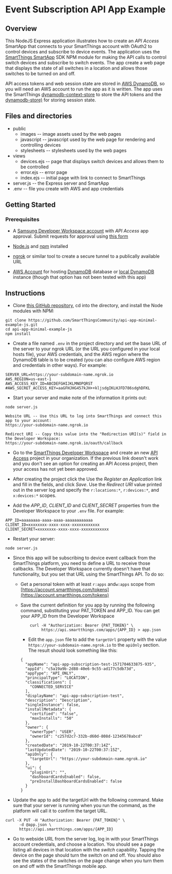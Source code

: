 # Event Subscription API App Example

## Overview

This NodeJS Express application illustrates how to create an _API Access_ SmartApp that connects to your SmartThings
account with OAuth2 to control devices and subscribe to device events. The application uses the 
[SmartThings SmartApp](https://www.npmjs.com/package/@smartthings/smartapp) SDK NPM module for making the
API calls to control switch devices and subscribe to switch events. The app create a web page that displays
the state of all switches in a location and allows those switches to be turned on and off.

API access tokens and web session state are stored in [AWS DynamoDB](https://aws.amazon.com/dynamodb/), so you will
need an AWS account to run the app as it is written. The app uses the 
SmartThings [dynamodb-context-store](https://www.npmjs.com/package/@smartthings/dynamodb-context-store) to store
the API tokens and the [dynamodb-store)](https://www.npmjs.com/package/dynamodb-store) for storing session state.

## Files and directories 

- public
  - images -- image assets used by the web pages
  - javascript -- javascript used by the web page for rendering and controlling devices
  - stylesheets -- stylesheets used by the web pages
- views
  - devices.ejs -- page that displays switch devices and allows them to be controlled
  - error.ejs -- error page
  - index.ejs -- initial page with link to connect to SmartThings
- server.js -- the Express server and SmartApp
- .env -- file you create with AWS and app credentials

## Getting Started

### Prerequisites
- A [Samsung Developer Workspace account](https://smartthings.developer.samsung.com/workspace/) with _API Access_ app approval. 
Submit requests for approval using
[this form](https://smartthings.developer.samsung.com/oauth-request)

- [Node.js](https://nodejs.org/en/) and [npm](https://www.npmjs.com/) installed

- [ngrok](https://ngrok.com/) or similar tool to create a secure tunnel to a publically available URL

- [AWS Account](https://aws.amazon.com) for hosting 
[DynamoDB](https://docs.aws.amazon.com/dynamodb/index.html) database or 
[local DynamoDB](https://docs.aws.amazon.com/amazondynamodb/latest/developerguide/DynamoDBLocal.html) instance 
(though that option has not been tested with this app)

## Instructions
- Clone [this GitHub repository](https://github.com/SmartThingsCommunity/api-app-minimal-example-js), cd into the
directory, and install the Node modules with NPM:
```$bash
git clone https://github.com/SmartThingsCommunity/api-app-minimal-example-js.git
cd api-app-minimal-example-js
npm install
```

- Create a file named `.env` in the project directory and set the base URL of the server to your ngrok URL 
(or the URL you configured in your local hosts file), your AWS credentials, and the AWS region where the
DynamoDB table is to be created (you can also configure AWS region and credentials in other ways). For example:
```$bash
SERVER_URL=https://your-subdomain-name.ngrok.io
AWS_REGION=us-east-1
AWS_ACCESS_KEY_ID=ABCDEFGHIJKLMNOPQRST
#AWS_SECRET_ACCESS_KEY=aaGFHJHG457kJH++kljsdgIKLHJFD786sdghDFKL
```

- Start your server and make note of the information it prints out:
```$bash
node server.js

Website URL -- Use this URL to log into SmartThings and connect this app to your account:
https://your-subdomain-name.ngrok.io

Redirect URI -- Copy this value into the "Redirection URI(s)" field in the Developer Workspace:
https://your-subdomain-name.ngrok.io/oauth/callback
```

- Go to the [SmartThings Developer Workspace](https://smartthings.developer.samsung.com/workspace) and create an new
[API Access](https://smartthings.developer.samsung.com/workspace/projects/new?type=CPT-OAUTH) project in your organization.
If the previous link doesn't work and you don't see an option for creating an API Access project, then your access
has not yet been approved. 

- After creating the project click the Use the _Register an Application_ link and fill in the fields, and click _Save_. 
Use the _Redirect URI_ value printed out in the server log and specify the 
`r:locations:*`, `r:devices:*`, and `x:devices:*` scopes.

- Add the _APP_ID_, _CLIENT_ID_ and _CLIENT_SECRET_ properties from the Developer Workspace to your `.env` file. 
For example:
```$bash
APP_ID=aaaaaaaa-aaaa-aaaa-aaaaaaaaaaaa
CLIENT_ID=xxxxxxxx-xxxx-xxxx-xxxxxxxxxxxx
CLIENT_SECRET=xxxxxxxx-xxxx-xxxx-xxxxxxxxxxxx
```

- Restart your server:
```$bash
node server.js
```

- Since this app will be subscribing to device event callback from the SmartThings platform, you need to define a URL 
to receive those callbacks. The Developer Workspace currently doesn't have that functionality, but you set that URL using
the SmartThings API. To do so:

  - Get a personal token with at least `r:apps` and`w:apps` scope from [https://account.smartthings.com/tokens](https://account.smartthings.com/tokens)
  
  - Save the current definition for you app by running the following command, substituting your PAT_TOKEN and APP_ID. You can
    get your APP_ID from the Developer Workspace
    ```$bash
        curl -H "Authorization: Bearer {PAT_TOKEN}" \
             https://api.smartthings.com/apps/{APP_ID} > app.json
    ```
    
    - Edit the `app.json` file to add the `targetUrl` property with the value `https://your-subdomain-name.ngrok.io` 
    to the `apiOnly` section. The result should look something like this:
    ```$bash
    {
      "appName": "api-app-subscription-test-1571704633875-935",
      "appId": "c5a19a9b-2d88-40e6-9c55-ad177c5db73d",
      "appType": "API_ONLY",
      "principalType": "LOCATION",
      "classifications": [
        "CONNECTED_SERVICE"
      ],
      "displayName": "api-app-subscription-test",
      "description": "Description",
      "singleInstance": false,
      "installMetadata": {
        "certified": "false",
        "maxInstalls": "50"
      },
      "owner": {
        "ownerType": "USER",
        "ownerId": "c257d2c7-332b-d60d-808d-12345678abcd"
      },
      "createdDate": "2019-10-22T00:37:14Z",
      "lastUpdatedDate": "2019-10-22T00:37:15Z",
      "apiOnly": {
        "targetUrl": "https://your-subdomain-name.ngrok.io"
      },
      "ui": {
        "pluginUri": "",
        "dashboardCardsEnabled": false,
        "preInstallDashboardCardsEnabled": false
      }
    }
    ```
- Update the app to add the targetUrl with the following command. Make sure that your server is running 
when you run the command, as the platform will call it to confirm the target URL.
```$bash
curl -X PUT -H "Authorization: Bearer {PAT_TOKEN}" \
      -d @app.json \
      https://api.smartthings.com/apps/{APP_ID}

```

- Go to webside URL from the server log, log in with your SmartThings account credentials, and 
choose a location. You should see a page listing all devices in that location with the _switch_
capability. Tapping the device on the page should turn the switch on and off. You should also see
the states of the switches on the page change when you turn them on and off with the SmartThings
mobile app.
